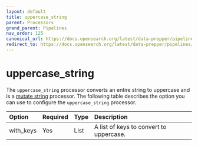 ```yaml
---
layout: default
title: uppercase_string
parent: Processors
grand_parent: Pipelines
nav_order: 125
canonical_url: https://docs.opensearch.org/latest/data-prepper/pipelines/configuration/processors/uppercase-string/
redirect_to: https://docs.opensearch.org/latest/data-prepper/pipelines/configuration/processors/uppercase-string/
---
```


# uppercase_string

The `uppercase_string` processor converts an entire string to uppercase and is a [mutate string](https://github.com/opensearch-project/data-prepper/tree/main/data-prepper-plugins/mutate-string-processors#mutate-string-processors) processor. The following table describes the option you can use to configure the `uppercase_string` processor.

Option | Required | Type | Description
:--- | :--- | :--- | :---
with_keys | Yes | List | A list of keys to convert to uppercase.

<!---## Configuration

Content will be added to this section.

## Metrics

Content will be added to this section.--->